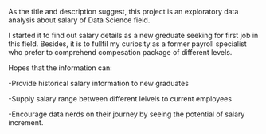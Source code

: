 As the title and description suggest, this project is an exploratory data analysis about salary of Data Science field.

I started it to find out salary details as a new greduate seeking for first job in this field. 
Besides, it is to fullfil my curiosity as a former payroll specialist who prefer to comprehend
compesation package of different levels.

Hopes that the information can:

-Provide historical salary information to new graduates

-Supply salary range between different lelvels to current employees

-Encourage data nerds on their journey by seeing the potential of salary increment.
